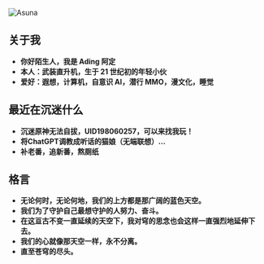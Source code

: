 ![Asuna](https://cdn.staticaly.com/gh/adingapkgg/pic_bed@main/Asuna/Asuna16x9.webp)

## 关于我

- **你好陌生人，我是 Ading 阿定**
- **本人：武装直升机，生于 21 世纪初的年轻小伙**
- **爱好：遐想，计算机，自意识 AI，潜行 MMO，漫文化，睡觉**

## 最近在沉迷什么

- **沉迷原神无法自拔，UID198060257，可以来找我玩！**
- **将ChatGPT调教成听话的猫娘（无端联想）...**
- **补老番，追新番，熬厕纸**

## 格言

- **无论何时，无论何地，我们的上方都是那广阔的蓝色天空。**
- **我们为了守护自己最想守护的人努力、奋斗。**
- **在这亘古不变一直延续的天空下，我对穹的思念也会这样一直强烈地延伸下去。**
- **我们的心就像那天空一样，永不分离。**
- **直至苍穹的尽头。**
